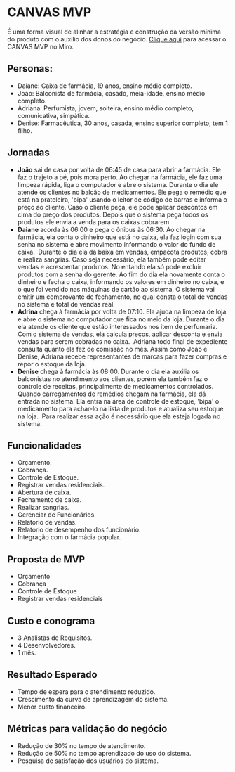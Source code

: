 # CANVAS MVP

É uma forma visual de alinhar a estratégia e construção da versão mínima do produto com o auxílio dos donos do negócio. [Clique aqui](https://miro.com/app/board/uXjVOlmzVLk=/?share_link_id=2986912574) para acessar o CANVAS MVP no Miro.

## Personas:
- Daiane: Caixa de farmácia, 19 anos, ensino médio completo.
- João: Balconista de farmácia, casado, meia-idade, ensino médio completo.
- Adriana: Perfumista, jovem, solteira, ensino médio completo, comunicativa, simpática.
- Denise: Farmacêutica, 30 anos, casada, ensino superior completo, tem 1 filho.

## Jornadas
- **João** sai de casa por volta de 06:45 de casa para abrir a farmácia. Ele faz o trajeto a pé, pois mora perto. Ao chegar na farmácia, ele faz uma limpeza rápida, liga o computador e abre o sistema. Durante o dia ele atende os clientes no balcão de medicamentos. Ele pega o remédio que está na prateleira, 'bipa' usando o leitor de código de barras e informa o preço ao cliente. Caso o cliente peça, ele pode aplicar descontos em cima do preço dos produtos. Depois que o sistema pega todos os produtos ele envia a venda para os caixas cobrarem. 
- **Daiane** acorda às 06:00 e pega o ônibus às 06:30. Ao chegar na farmácia, ela conta o dinheiro que está no caixa, ela faz login com sua senha no sistema e abre movimento informando o valor do fundo de caixa. 
Durante o dia ela dá baixa em vendas, empacota produtos, cobra e realiza sangrias. Caso seja necessário, ela também pode editar vendas e acrescentar produtos. No entando ela só pode excluir produtos com a senha do gerente.
Ao fim do dia ela novamente conta o dinheiro e fecha o caixa, informando os valores em dinheiro no caixa, e o que foi vendido nas máquinas de cartão ao sistema.
O sistema vai emitir um comprovante de fechamento, no qual consta o total de vendas no sistema e total de vendas real.
- **Adrina** chega à farmácia por volta de 07:10. Ela ajuda na limpeza de loja e abre o sistema no computador que fica no meio da loja. Durante o dia ela atende os cliente que estão interessados nos item de perfumaria. Com o sistema de vendas, ela calcula preços, aplicar desconta e envia vendas para serem cobradas no caixa. 
Adriana todo final de expediente consulta quanto ela fez de comissão no mês.
Assim como João e Denise, Adriana recebe representantes de marcas para fazer compras e repor o estoque da loja.
- **Denise** chega à farmácia às 08:00. Durante o dia ela auxilia os balconistas no atendimento aos clientes, porém ela também faz o controle de receitas, principalmente de medicamentos controlados.
Quando carregamentos de remédios chegam na farmácia, ela dá entrada no sistema. Ela entra na área de controle de estoque, 'bipa' o medicamento para achar-lo na lista de produtos e atualiza seu estoque na loja.  Para realizar essa ação é necessário que ela esteja logada no sistema.

## Funcionalidades
- Orçamento.
- Cobrança.
- Controle de Estoque.
- Registrar vendas residenciais.
- Abertura de caixa.
- Fechamento de caixa.
- Realizar sangrias.
- Gerenciar de Funcionários.
- Relatorio de vendas.
- Relatorio de desempenho dos funcionário.
- Integração com o farmácia popular.

## Proposta de MVP
- Orçamento
- Cobrança
- Controle de Estoque
- Registrar vendas residenciais

## Custo e conograma
- 3 Analistas de Requisitos.
- 4 Desenvolvedores.
- 1 mês.

## Resultado Esperado
- Tempo de espera para o atendimento reduzido.
- Crescimento da curva de aprendizagem do sistema.
- Menor custo financeiro.

## Métricas para validação do negócio
- Redução de 30% no tempo de atendimento.
- Redução de 50% no tempo aprendizado do uso do sistema.
- Pesquisa de satisfação dos usuários do sistema.